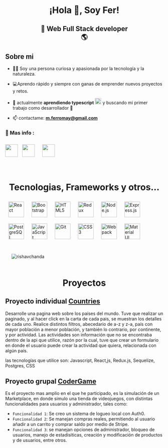 

<h1 align="center">¡Hola 👋, Soy Fer! </h1>

<h2 align="center">
🚀 Web Full Stack developer<br/> 
🌎
</h2>

## Sobre mi 

- 🙍‍♀️ Soy una persona curiosa y apasionada por la tecnología y la naturaleza. 
- 💻Aprendo rápido y siempre con ganas de emprender nuevos proyectos y retos.
- 🌱 actualmente **aprendiendo typescript** <img style="margin: 0px" src="https://profilinator.rishav.dev/skills-assets/typescript-original.svg" alt="TypeScript" height="20" /> y buscando mi primer trabajo como desarrollador 👋

- 📫 contactame: **m.ferromay@gmail.com**



<h3 align="left"> 📎 Mas info :</h3>
<p align="left">

<a href="https://wa.me/+543513053755" target="blank"><img align="center" src="https://cdn.worldvectorlogo.com/logos/whatsapp-3.svg" width="40" /></a>
<a href="https://www.linkedin.com/in/maria-fernanda-romay-511bb31a3/" target="blank"><img align="center" src="https://cdn.worldvectorlogo.com/logos/linkedin-icon-2.svg" width="40" style="margin: 10px"  /></a>
<a href="mailto:m.ferromay@gmail.com?Subject=Oferta%20de%20empleo" target="blank"><img align="center" src="https://cdn.worldvectorlogo.com/logos/gmail-icon.svg" width="40" style="margin: 10px"  /></a>

<br>



<h1 align="center">Tecnologias, Frameworks y otros... </h1>


<div>  
<a href="https://reactjs.org/" target="_blank"><img style="margin: 10px" src="https://profilinator.rishav.dev/skills-assets/react-original-wordmark.svg" alt="React" height="50" /></a>  
<a href="https://getbootstrap.com/docs/3.4/javascript/" target="_blank"><img style="margin: 10px" src="https://profilinator.rishav.dev/skills-assets/bootstrap-plain.svg" alt="Bootstrap" height="50" /></a>  
<a href="https://en.wikipedia.org/wiki/HTML5" target="_blank"><img style="margin: 10px" src="https://profilinator.rishav.dev/skills-assets/html5-original-wordmark.svg" alt="HTML5" height="50" /></a>  
<a href="https://redux.js.org/" target="_blank"><img style="margin: 10px" src="https://profilinator.rishav.dev/skills-assets/redux-original.svg" alt="Redux" height="50" /></a>  
<a href="https://nodejs.org/" target="_blank"><img style="margin: 10px" src="https://profilinator.rishav.dev/skills-assets/nodejs-original-wordmark.svg" alt="Node.js" height="50" /></a>  
<a href="https://expressjs.com/" target="_blank"><img style="margin: 10px" src="https://profilinator.rishav.dev/skills-assets/express-original-wordmark.svg" alt="Express.js" height="50" /></a>  
<a href="https://www.postgresql.org/" target="_blank"><img style="margin: 10px" src="https://profilinator.rishav.dev/skills-assets/postgresql-original-wordmark.svg" alt="PostgreSQL" height="50" /></a>  
<a href="https://www.javascript.com/" target="_blank"><img style="margin: 10px" src="https://profilinator.rishav.dev/skills-assets/javascript-original.svg" alt="JavaScript" height="50" /></a>  
<a href="https://github.com/" target="_blank"><img style="margin: 10px" src="https://profilinator.rishav.dev/skills-assets/git-scm-icon.svg" alt="Git" height="50" /></a>  
<a href="https://www.w3schools.com/css/" target="_blank"><img style="margin: 10px" src="https://profilinator.rishav.dev/skills-assets/css3-original-wordmark.svg" alt="CSS3" height="50" /></a>   
<a href="https://webpack.js.org/" target="_blank"><img style="margin: 10px" src="https://profilinator.rishav.dev/skills-assets/webpack-original.svg" alt="Webpack" height="50" /></a>  
<a href="https://mui.com/" target="_blank"><img style="margin: 10px" src="https://profilinator.rishav.dev/skills-assets/mui.png" alt="Material UI" height="50" /></a>
</div>

<br>

<img align="center" style="margin: 20px " src="https://github-readme-stats.vercel.app/api?username=ferromayy&show_icons=true&locale=en&theme=tokyonight" alt="rishavchanda" />
<br>

<h1 align="center"></h1>
<h1 align="center">Proyectos</h1>

##  Proyecto individual <a href="https://pi-countries-cyan.vercel.app/Home">Countries</a>

Desarrolle una pagina web sobre los países del mundo.
Tuve que realizar un paginado, y al hacer click en la carta de cada pais, se muestran los detalles de cada uno. Realice distintos filtros, abecedario de a-z y z-a, país con mayor población a menor población, y también lo contrario, por continente, y por actividad. Las actividades son información que no se encontraba dentro de la api que utilice, razón por la cual, tuve que crear un formulario en donde el usuario puede crear la actividad que quiera, relacionada con algún país. 

las tecnologías que utilice son: Javascript, React,js, Redux.js, Sequelize, Postgres, CSS


## Proyecto grupal <a href="https://coder-game.vercel.app/">CoderGame</a>

Es el proyecto mas amplio en el que he participado, es la simulación de un Marketplace, en donde simulo una tienda de videojuegos, con distintas funcionalidades para usuarios y administrador, tales como: 


- `Funcionalidad 1`: Se creo un sistema de logueo local con Auth0. 
- `Funcionalidad 2`: Se manejan compras reales, permitiendo al usuario añadir a un carrito y comprar saldo por medio de Stripe. 
- `Funcionalidad 3`: se manejan opciones de administrador, bloqueo de usuarios, manejo de estadisiticas, creación y modificación de productos y de usuarios, entre otros.







